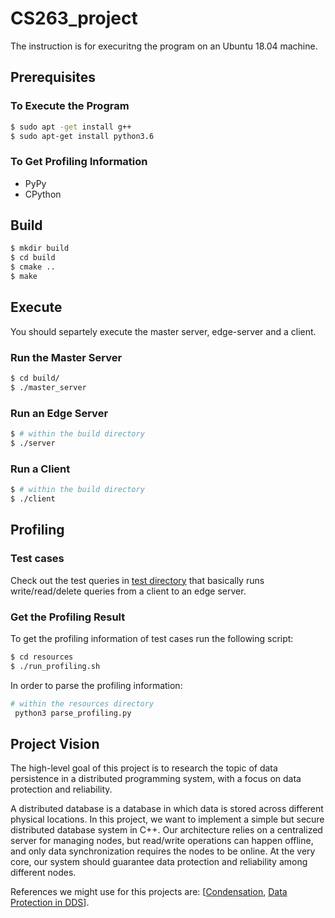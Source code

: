 # CS263_project
The instruction is for execuritng the program on an Ubuntu 18.04 machine. 

## Prerequisites

### To Execute the Program
```bash
$ sudo apt -get install g++
$ sudo apt-get install python3.6
```

### To Get Profiling Information
- PyPy
- CPython

## Build
```bash
$ mkdir build
$ cd build
$ cmake ..
$ make
```

## Execute
You should separtely execute the master server, edge-server and a client.

### Run the Master Server
```bash
$ cd build/
$ ./master_server
```
### Run an Edge Server
```bash
$ # within the build directory 
$ ./server
```

### Run a Client
```bash
$ # within the build directory 
$ ./client
```

## Profiling

### Test cases
Check out the test queries in [test directory](https://github.com/atefehmohseni/IoT_secure_distributed_database/tree/main/test) that basically runs write/read/delete queries from a client to an edge server.

### Get the Profiling Result
To get the profiling information of test cases run the following script:
```bash
$ cd resources
$ ./run_profiling.sh
```
In order to parse the profiling information:
```bash
# within the resources directory 
 python3 parse_profiling.py
```

## Project Vision

The high-level goal of this project is to research the topic of data persistence in a distributed programming system, with a focus on data protection and reliability.

A distributed database is a database in which data is stored across different physical locations. In this project, we want to implement a simple but secure distributed database system in C++. Our architecture relies on a centralized server for managing nodes, but read/write operations can happen offline, and only data synchronization requires the nodes to be online. At the very core, our system should guarantee data protection and reliability among different nodes. 

References we might use for this projects are: \[[Condensation](https://condensationdb.com/white-paper/), [Data Protection in DDS](https://link.springer.com/chapter/10.1007/11425274_20)].
